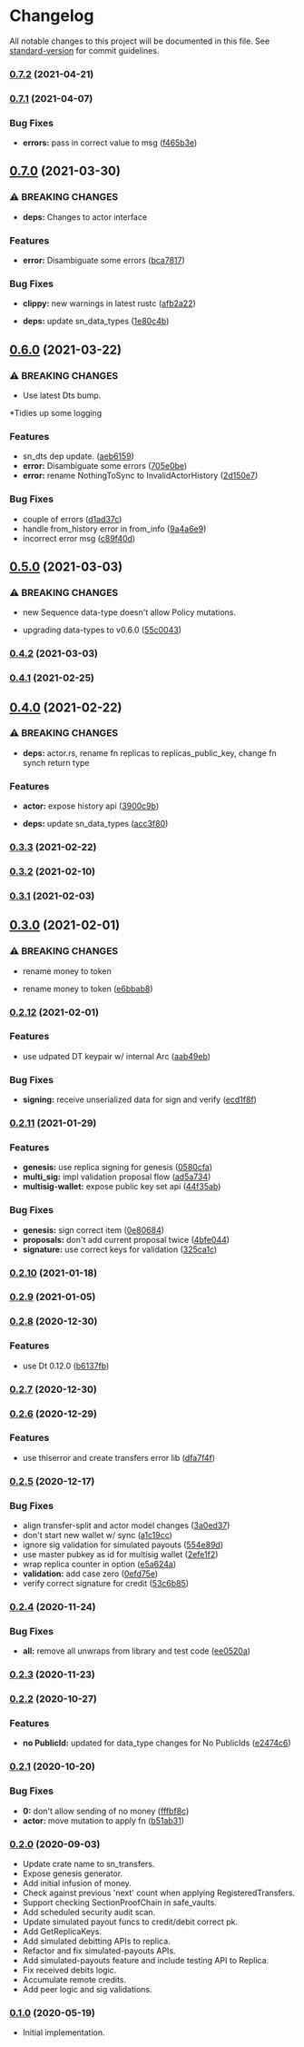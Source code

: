 # Changelog

All notable changes to this project will be documented in this file. See [standard-version](https://github.com/conventional-changelog/standard-version) for commit guidelines.

### [0.7.2](https://github.com/maidsafe/sn_transfers/compare/v0.7.1...v0.7.2) (2021-04-21)

### [0.7.1](https://github.com/maidsafe/sn_transfers/compare/v0.7.0...v0.7.1) (2021-04-07)


### Bug Fixes

* **errors:** pass in correct value to msg ([f465b3e](https://github.com/maidsafe/sn_transfers/commit/f465b3ec4a10dd231a00ff1cf18d03362748c2da))

## [0.7.0](https://github.com/maidsafe/sn_transfers/compare/v0.6.0...v0.7.0) (2021-03-30)


### ⚠ BREAKING CHANGES

* **deps:** Changes to actor interface

### Features

* **error:** Disambiguate some errors ([bca7817](https://github.com/maidsafe/sn_transfers/commit/bca781735bbc64605947f49fd5fead3aa90fa040))


### Bug Fixes

* **clippy:** new warnings in latest rustc ([afb2a22](https://github.com/maidsafe/sn_transfers/commit/afb2a2258ca97c1bd6f4868fb3c802df178d4445))


* **deps:** update sn_data_types ([1e80c4b](https://github.com/maidsafe/sn_transfers/commit/1e80c4b037b2645fd820724b3d0b065a113069cc))

## [0.6.0](https://github.com/maidsafe/sn_transfers/compare/v0.5.0...v0.6.0) (2021-03-22)


### ⚠ BREAKING CHANGES

* Use latest Dts bump.

*Tidies up some logging

### Features

* sn_dts dep update. ([aeb6159](https://github.com/maidsafe/sn_transfers/commit/aeb6159a3de02de24d992c619914e074d78ff6d4))
* **error:** Disambiguate some errors ([705e0be](https://github.com/maidsafe/sn_transfers/commit/705e0be5e0bba4cdd08da95d9cdf5f3c175b9242))
* **error:** rename NothingToSync to InvalidActorHistory ([2d150e7](https://github.com/maidsafe/sn_transfers/commit/2d150e777f791c2d9a99d12111831e7f2720ca1e))


### Bug Fixes

* couple of errors ([d1ad37c](https://github.com/maidsafe/sn_transfers/commit/d1ad37ced5d8d9dff51559f0431a4df23113b48c))
* handle from_history error in from_info ([9a4a6e9](https://github.com/maidsafe/sn_transfers/commit/9a4a6e9ae6e149e8e1d699d0485ae327aa1a16d2))
* incorrect error msg ([c89f40d](https://github.com/maidsafe/sn_transfers/commit/c89f40daa0b26f6aebcc0da642e3f70f8a489c08))

## [0.5.0](https://github.com/maidsafe/sn_transfers/compare/v0.4.2...v0.5.0) (2021-03-03)


### ⚠ BREAKING CHANGES

* new Sequence data-type doesn't allow Policy mutations.

* upgrading data-types to v0.6.0 ([55c0043](https://github.com/maidsafe/sn_transfers/commit/55c00431f53c270bb26f1fdc044b8c32d7285f2f))

### [0.4.2](https://github.com/maidsafe/sn_transfers/compare/v0.4.1...v0.4.2) (2021-03-03)

### [0.4.1](https://github.com/maidsafe/sn_transfers/compare/v0.4.0...v0.4.1) (2021-02-25)

## [0.4.0](https://github.com/maidsafe/sn_transfers/compare/v0.3.3...v0.4.0) (2021-02-22)


### ⚠ BREAKING CHANGES

* **deps:** actor.rs, rename fn replicas to replicas_public_key, change fn synch return type

### Features

* **actor:** expose history api ([3900c9b](https://github.com/maidsafe/sn_transfers/commit/3900c9b2c93f0b45c0b1faf561ad738a0379c7e4))


* **deps:** update sn_data_types ([acc3f80](https://github.com/maidsafe/sn_transfers/commit/acc3f800e7fe40958bba9605e579dcb116352473))

### [0.3.3](https://github.com/maidsafe/sn_transfers/compare/v0.3.2...v0.3.3) (2021-02-22)

### [0.3.2](https://github.com/maidsafe/sn_transfers/compare/v0.3.1...v0.3.2) (2021-02-10)

### [0.3.1](https://github.com/maidsafe/sn_transfers/compare/v0.3.0...v0.3.1) (2021-02-03)

## [0.3.0](https://github.com/maidsafe/sn_transfers/compare/v0.2.12...v0.3.0) (2021-02-01)


### ⚠ BREAKING CHANGES

* rename money to token

* rename money to token ([e6bbab8](https://github.com/maidsafe/sn_transfers/commit/e6bbab8373d74106be714896d3ed6413771ae62f))

### [0.2.12](https://github.com/maidsafe/sn_transfers/compare/v0.2.11...v0.2.12) (2021-02-01)


### Features

* use udpated DT keypair w/ internal Arc ([aab49eb](https://github.com/maidsafe/sn_transfers/commit/aab49eb7ecfd47499cb048f148f87f00cfff796a))


### Bug Fixes

* **signing:** receive unserialized data for sign and verify ([ecd1f8f](https://github.com/maidsafe/sn_transfers/commit/ecd1f8ffc0dbcb722782f59aad25ecc3df3e0b50))

### [0.2.11](https://github.com/maidsafe/sn_transfers/compare/v0.2.10...v0.2.11) (2021-01-29)


### Features

* **genesis:** use replica signing for genesis ([0580cfa](https://github.com/maidsafe/sn_transfers/commit/0580cfa8844ee413d794d975c2de6843ad945c51))
* **multi_sig:** impl validation proposal flow ([ad5a734](https://github.com/maidsafe/sn_transfers/commit/ad5a73407d28a4532afb7d965a149a0f1b0e0b60))
* **multisig-wallet:** expose public key set api ([44f35ab](https://github.com/maidsafe/sn_transfers/commit/44f35abe5f8e90bbcbab73aa11a2b8416e0c1d61))


### Bug Fixes

* **genesis:** sign correct item ([0e80684](https://github.com/maidsafe/sn_transfers/commit/0e806841e26b14f1a2a2de7faeb56c6bfc0a5060))
* **proposals:** don't add current proposal twice ([4bfe044](https://github.com/maidsafe/sn_transfers/commit/4bfe044182200288a45d24e5bba78948f1da846d))
* **signature:** use correct keys for validation ([325ca1c](https://github.com/maidsafe/sn_transfers/commit/325ca1c4f94781d657b48a1bcfc0c2297b24073b))

### [0.2.10](https://github.com/maidsafe/sn_transfers/compare/v0.2.9...v0.2.10) (2021-01-18)

### [0.2.9](https://github.com/maidsafe/sn_transfers/compare/v0.2.8...v0.2.9) (2021-01-05)

### [0.2.8](https://github.com/maidsafe/sn_transfers/compare/v0.2.7...v0.2.8) (2020-12-30)


### Features

* use Dt 0.12.0 ([b6137fb](https://github.com/maidsafe/sn_transfers/commit/b6137fba3ac465bd4ef2a06bb4a2272c3c3dd32b))

### [0.2.7](https://github.com/maidsafe/sn_transfers/compare/v0.2.6...v0.2.7) (2020-12-30)

### [0.2.6](https://github.com/maidsafe/sn_transfers/compare/v0.2.5...v0.2.6) (2020-12-29)


### Features

* use thiserror and create transfers error lib ([dfa7f4f](https://github.com/maidsafe/sn_transfers/commit/dfa7f4fd8dcc85ad21a6547aadf9235ae547be0c))

### [0.2.5](https://github.com/maidsafe/sn_transfers/compare/v0.2.4...v0.2.5) (2020-12-17)


### Bug Fixes

* align transfer-split and actor model changes ([3a0ed37](https://github.com/maidsafe/sn_transfers/commit/3a0ed37c080eadb2a1dc8f205ee3a7817f87a68a))
* don't start new wallet w/ sync ([a1c19cc](https://github.com/maidsafe/sn_transfers/commit/a1c19cca6991709ed2026017b4a7d22c36361ea6))
* ignore sig validation for simulated payouts ([554e89d](https://github.com/maidsafe/sn_transfers/commit/554e89d6bf595b6f7ef4054b04354216a226a834))
* use master pubkey as id for multisig wallet ([2efe1f2](https://github.com/maidsafe/sn_transfers/commit/2efe1f2f393673cb755d622673f31af096a8c8b0))
* wrap replica counter in option ([e5a624a](https://github.com/maidsafe/sn_transfers/commit/e5a624a769afa64caca3019919be08f5f9fc156e))
* **validation:** add case zero ([0efd75e](https://github.com/maidsafe/sn_transfers/commit/0efd75e8849d5bb40b54da446a222c564211d11e))
* verify correct signature for credit ([53c6b85](https://github.com/maidsafe/sn_transfers/commit/53c6b85158693f8c997d424998a0ec4ba34396b7))

### [0.2.4](https://github.com/maidsafe/sn_transfers/compare/v0.2.3...v0.2.4) (2020-11-24)


### Bug Fixes

* **all:** remove all unwraps from library and test code ([ee0520a](https://github.com/maidsafe/sn_transfers/commit/ee0520a1f8ad018c0e7d743762bb9a35880406dd))

### [0.2.3](https://github.com/maidsafe/sn_transfers/compare/v0.2.2...v0.2.3) (2020-11-23)

### [0.2.2](https://github.com/maidsafe/sn_transfers/compare/v0.2.1...v0.2.2) (2020-10-27)


### Features

* **no PublicId:** updated for data_type changes for No PublicIds ([e2474c6](https://github.com/maidsafe/sn_transfers/commit/e2474c6d01b8c4c9e05245dfa9c9e0052110aac7))

### [0.2.1](https://github.com/maidsafe/sn_transfers/compare/v0.2.0...v0.2.1) (2020-10-20)


### Bug Fixes

* **0:** don't allow sending of no money ([fffbf8c](https://github.com/maidsafe/sn_transfers/commit/fffbf8ca19debfcbf36a212e184a273ae4ba1830))
* **actor:** move mutation to apply fn ([b51ab31](https://github.com/maidsafe/sn_transfers/commit/b51ab31746af06241107de932f7bab236e004294))

### [0.2.0](https://github.com/maidsafe/sn_transfers/compare/v0.1.0...v0.2.0) (2020-09-03)

* Update crate name to sn_transfers.
* Expose genesis generator.
* Add initial infusion of money.
* Check against previous 'next' count when applying RegisteredTransfers.
* Support checking SectionProofChain in safe_vaults.
* Add scheduled security audit scan.
* Update simulated payout funcs to credit/debit correct pk.
* Add GetReplicaKeys.
* Add simulated debitting APIs to replica.
* Refactor and fix simulated-payouts APIs.
* Add simulated-payouts feature and include testing API to Replica.
* Fix received debits logic.
* Accumulate remote credits.
* Add peer logic and sig validations.

### [0.1.0](https://github.com/maidsafe/sn_transfers/compare/v0.1.0...v0.1.0) (2020-05-19)

* Initial implementation.
